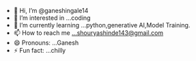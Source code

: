 - 👋 Hi, I’m @ganeshingale14
- 👀 I’m interested in ...coding
- 🌱 I’m currently learning ...python,generative AI,Model Training.
- 📫 How to reach me ...shouryashinde143@gmail.com 
- 😄 Pronouns: ...Ganesh
- ⚡ Fun fact: ...chilly

<!---
ganeshingale14/ganeshingale14 is a ✨ special ✨ repository because its `README.md` (this file) appears on your GitHub profile.
You can click the Preview link to take a look at your changes.
--->
